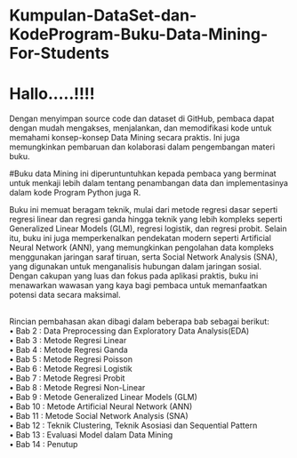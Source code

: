 # Kumpulan-DataSet-dan-KodeProgram-Buku-Data-Mining-For-Students
<h1>Hallo.....!!!!</h1>
Dengan menyimpan source code dan dataset di GitHub, pembaca dapat dengan mudah mengakses, menjalankan, dan memodifikasi kode untuk memahami konsep-konsep Data Mining secara praktis. Ini juga memungkinkan pembaruan dan kolaborasi dalam pengembangan materi buku.

#Buku data Mining ini diperuntuntuhkan kepada pembaca yang berminat untuk menkaji lebih dalam tentang penambangan data dan implementasinya dalam kode Program Python juga R.

Buku ini memuat beragam teknik, mulai dari metode regresi dasar seperti regresi linear dan regresi ganda hingga teknik yang lebih kompleks seperti Generalized Linear Models (GLM), regresi logistik, dan regresi probit. Selain itu, buku ini juga memperkenalkan pendekatan modern seperti Artificial Neural Network (ANN), yang memungkinkan pengolahan data kompleks menggunakan jaringan saraf tiruan, serta Social Network Analysis (SNA), yang digunakan untuk menganalisis hubungan dalam jaringan sosial. Dengan cakupan yang luas dan fokus pada aplikasi praktis, buku ini menawarkan wawasan yang kaya bagi pembaca untuk memanfaatkan potensi data secara maksimal. <br><br>

Rincian pembahasan akan dibagi dalam beberapa bab sebagai berikut:
<br>•	Bab 2	: Data Preprocessing dan Exploratory Data Analysis(EDA)
<br>•	Bab 3	: Metode Regresi Linear
<br>•	Bab 4 : Metode Regresi Ganda
<br>•	Bab 5 : Metode Regresi Poisson 
<br>•	Bab 6	: Metode Regresi Logistik
<br>•	Bab 7 : Metode Regresi Probit
<br>•	Bab 8	: Metode Regresi Non-Linear 
<br>•	Bab 9	: Metode Generalized Linear Models (GLM)
<br>•	Bab 10 	: Metode Artificial Neural Network (ANN)
<br>•	Bab 11	: Metode Social Network Analysis (SNA)
<br>•	Bab 12 	: Teknik Clustering, Teknik Asosiasi dan Sequential Pattern
<br>•	Bab 13	: Evaluasi Model dalam Data Mining
<br>•	Bab 14	: Penutup 

